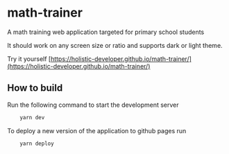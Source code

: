 # math-trainer
A math training web application targeted for primary school students

It should work on any screen size or ratio and supports dark or light theme.

Try it yourself [https://holistic-developer.github.io/math-trainer/](https://holistic-developer.github.io/math-trainer/)

## How to build

Run the following command to start the development server
```bash
    yarn dev
```

To deploy a new version of the application to github pages run
```bash
    yarn deploy
```